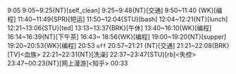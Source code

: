 
9:05
9:05~9:25{NT}[self_clean]
9:25~9:48{NT}[交通]
9:50~11:40 {WK}[编程]<WA>
11:40~11:49{SPR}[短运]
11:50~12:04{STU}[bash]
12:04~12:21{NT}[lunch]
12:21~13:06{STU}[ted]
13:13~13:37{BRK}[午休]
13:40~16:10{WK}[编程]<WA>
16:14~16:39{NT}[下午茶]
16:43~ 18:56{WK}[编程]<life-time-tracker>
19:00~19:20{NT}[supper]
19:20~20:53{WK}[编程]<life-time-tracker>
20:53 `off`
20:57~21:21 {NT}[交通]
21:21~22:08{BRK}[TV]<血族>
22:21~22:31{NT}[洗澡]
22:37~23:47{STU}[rb]<失控>
23:47~00:23{NT}[网上漫游]<知乎>
00:33



